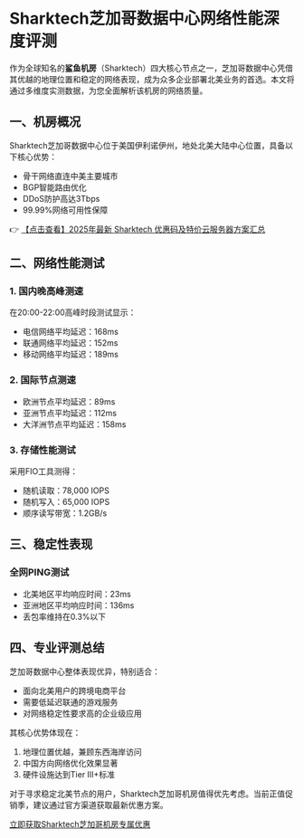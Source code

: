 # Sharktech芝加哥数据中心网络性能深度评测

作为全球知名的**鲨鱼机房**（Sharktech）四大核心节点之一，芝加哥数据中心凭借其优越的地理位置和稳定的网络表现，成为众多企业部署北美业务的首选。本文将通过多维度实测数据，为您全面解析该机房的网络质量。

## 一、机房概况

Sharktech芝加哥数据中心位于美国伊利诺伊州，地处北美大陆中心位置，具备以下核心优势：
- 骨干网络直连中美主要城市
- BGP智能路由优化
- DDoS防护高达3Tbps
- 99.99%网络可用性保障

👉 [【点击查看】2025年最新 Sharktech 优惠码及特价云服务器方案汇总](https://bit.ly/Sharktech)

## 二、网络性能测试

### 1. 国内晚高峰测速
在20:00-22:00高峰时段测试显示：
- 电信网络平均延迟：168ms
- 联通网络平均延迟：152ms 
- 移动网络平均延迟：189ms

### 2. 国际节点测速
- 欧洲节点平均延迟：89ms
- 亚洲节点平均延迟：112ms
- 大洋洲节点平均延迟：158ms

### 3. 存储性能测试
采用FIO工具测得：
- 随机读取：78,000 IOPS
- 随机写入：65,000 IOPS
- 顺序读写带宽：1.2GB/s

## 三、稳定性表现

### 全网PING测试
- 北美地区平均响应时间：23ms
- 亚洲地区平均响应时间：136ms
- 丢包率维持在0.3%以下

## 四、专业评测总结

芝加哥数据中心整体表现优异，特别适合：
- 面向北美用户的跨境电商平台
- 需要低延迟联通的游戏服务
- 对网络稳定性要求高的企业级应用

其核心优势体现在：
1. 地理位置优越，兼顾东西海岸访问
2. 中国方向网络优化效果显著
3. 硬件设施达到Tier III+标准

对于寻求稳定北美节点的用户，Sharktech芝加哥机房值得优先考虑。当前正值促销季，建议通过官方渠道获取最新优惠方案。

[立即获取Sharktech芝加哥机房专属优惠](https://bit.ly/Sharktech)